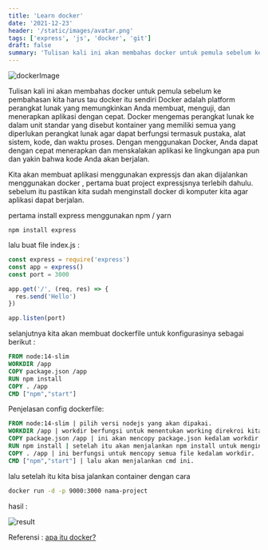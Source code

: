 ```yaml
---
title: 'Learn docker'
date: '2021-12-23'
header: '/static/images/avatar.png'
tags: ['express', 'js', 'docker', 'git']
draft: false
summary: 'Tulisan kali ini akan membahas docker untuk pemula sebelum ke pembahasan kita harus tau docker itu sendiri Docker adalah platform perangkat.'
---
```


![dockerImage](https://edysusanto.com/wp-content/uploads/2020/08/docker-cloud-twitter-card.png)

Tulisan kali ini akan membahas docker untuk pemula sebelum ke pembahasan kita harus tau docker itu sendiri Docker adalah platform perangkat lunak yang memungkinkan Anda membuat, menguji, dan menerapkan aplikasi dengan cepat. Docker mengemas perangkat lunak ke dalam unit standar yang disebut kontainer yang memiliki semua yang diperlukan perangkat lunak agar dapat berfungsi termasuk pustaka, alat sistem, kode, dan waktu proses. Dengan menggunakan Docker, Anda dapat dengan cepat menerapkan dan menskalakan aplikasi ke lingkungan apa pun dan yakin bahwa kode Anda akan berjalan.

Kita akan membuat aplikasi menggunakan expressjs dan akan dijalankan menggunakan docker , pertama buat project expressjsnya terlebih dahulu. sebelum itu pastikan kita sudah menginstall docker di komputer kita agar aplikasi dapat berjalan.

pertama install express menggunakan npm / yarn

```
npm install express
```

lalu buat file index.js :

```js
const express = require('express')
const app = express()
const port = 3000

app.get('/', (req, res) => {
  res.send('Hello')
})

app.listen(port)
```

selanjutnya kita akan membuat dockerfile untuk konfigurasinya sebagai berikut :

```dockerfile
FROM node:14-slim
WORKDIR /app
COPY package.json /app
RUN npm install
COPY . /app
CMD ["npm","start"]
```

Penjelasan config dockerfile:

```dockerfile
FROM node:14-slim | pilih versi nodejs yang akan dipakai.
WORKDIR /app | workdir berfungsi untuk menentukan working direkroi kita.
COPY package.json /app | ini akan mencopy package.json kedalam workdir app.
RUN npm install | setelah itu akan menjalankan npm install untuk menginstall package.
COPY . /app | ini berfungsi untuk mencopy semua file kedalam workdir.
CMD ["npm","start"] | lalu akan menjalankan cmd ini.
```

lalu setelah itu kita bisa jalankan container dengan cara

```bash
docker run -d -p 9000:3000 nama-project
```

hasil :

![result](https://user-images.githubusercontent.com/25787603/147196586-e742c7e5-dcba-4516-b9b7-937378410b9c.png)

Referensi : [apa itu docker?](https://aws.amazon.com/id/docker/)
